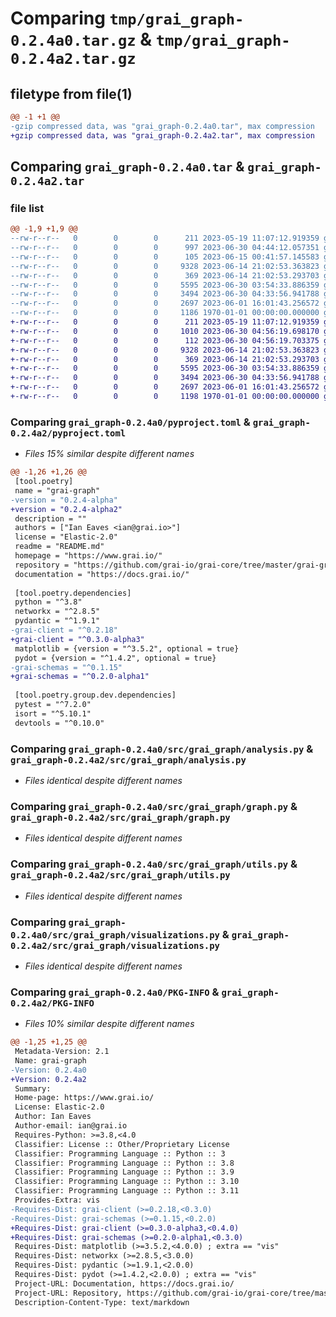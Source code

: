 # Comparing `tmp/grai_graph-0.2.4a0.tar.gz` & `tmp/grai_graph-0.2.4a2.tar.gz`

## filetype from file(1)

```diff
@@ -1 +1 @@
-gzip compressed data, was "grai_graph-0.2.4a0.tar", max compression
+gzip compressed data, was "grai_graph-0.2.4a2.tar", max compression
```

## Comparing `grai_graph-0.2.4a0.tar` & `grai_graph-0.2.4a2.tar`

### file list

```diff
@@ -1,9 +1,9 @@
--rw-r--r--   0        0        0      211 2023-05-19 11:07:12.919359 grai_graph-0.2.4a0/README.md
--rw-r--r--   0        0        0      997 2023-06-30 04:44:12.057351 grai_graph-0.2.4a0/pyproject.toml
--rw-r--r--   0        0        0      105 2023-06-15 00:41:57.145583 grai_graph-0.2.4a0/src/grai_graph/__init__.py
--rw-r--r--   0        0        0     9328 2023-06-14 21:02:53.363823 grai_graph-0.2.4a0/src/grai_graph/analysis.py
--rw-r--r--   0        0        0      369 2023-06-14 21:02:53.293703 grai_graph-0.2.4a0/src/grai_graph/client_monkeypatch.py
--rw-r--r--   0        0        0     5595 2023-06-30 03:54:33.886359 grai_graph-0.2.4a0/src/grai_graph/graph.py
--rw-r--r--   0        0        0     3494 2023-06-30 04:33:56.941788 grai_graph-0.2.4a0/src/grai_graph/utils.py
--rw-r--r--   0        0        0     2697 2023-06-01 16:01:43.256572 grai_graph-0.2.4a0/src/grai_graph/visualizations.py
--rw-r--r--   0        0        0     1186 1970-01-01 00:00:00.000000 grai_graph-0.2.4a0/PKG-INFO
+-rw-r--r--   0        0        0      211 2023-05-19 11:07:12.919359 grai_graph-0.2.4a2/README.md
+-rw-r--r--   0        0        0     1010 2023-06-30 04:56:19.698170 grai_graph-0.2.4a2/pyproject.toml
+-rw-r--r--   0        0        0      112 2023-06-30 04:56:19.703375 grai_graph-0.2.4a2/src/grai_graph/__init__.py
+-rw-r--r--   0        0        0     9328 2023-06-14 21:02:53.363823 grai_graph-0.2.4a2/src/grai_graph/analysis.py
+-rw-r--r--   0        0        0      369 2023-06-14 21:02:53.293703 grai_graph-0.2.4a2/src/grai_graph/client_monkeypatch.py
+-rw-r--r--   0        0        0     5595 2023-06-30 03:54:33.886359 grai_graph-0.2.4a2/src/grai_graph/graph.py
+-rw-r--r--   0        0        0     3494 2023-06-30 04:33:56.941788 grai_graph-0.2.4a2/src/grai_graph/utils.py
+-rw-r--r--   0        0        0     2697 2023-06-01 16:01:43.256572 grai_graph-0.2.4a2/src/grai_graph/visualizations.py
+-rw-r--r--   0        0        0     1198 1970-01-01 00:00:00.000000 grai_graph-0.2.4a2/PKG-INFO
```

### Comparing `grai_graph-0.2.4a0/pyproject.toml` & `grai_graph-0.2.4a2/pyproject.toml`

 * *Files 15% similar despite different names*

```diff
@@ -1,26 +1,26 @@
 [tool.poetry]
 name = "grai-graph"
-version = "0.2.4-alpha"
+version = "0.2.4-alpha2"
 description = ""
 authors = ["Ian Eaves <ian@grai.io>"]
 license = "Elastic-2.0"
 readme = "README.md"
 homepage = "https://www.grai.io/"
 repository = "https://github.com/grai-io/grai-core/tree/master/grai-graph"
 documentation = "https://docs.grai.io/"
 
 [tool.poetry.dependencies]
 python = "^3.8"
 networkx = "^2.8.5"
 pydantic = "^1.9.1"
-grai-client = "^0.2.18"
+grai-client = "^0.3.0-alpha3"
 matplotlib = {version = "^3.5.2", optional = true}
 pydot = {version = "^1.4.2", optional = true}
-grai-schemas = "^0.1.15"
+grai-schemas = "^0.2.0-alpha1"
 
 [tool.poetry.group.dev.dependencies]
 pytest = "^7.2.0"
 isort = "^5.10.1"
 devtools = "^0.10.0"
```

### Comparing `grai_graph-0.2.4a0/src/grai_graph/analysis.py` & `grai_graph-0.2.4a2/src/grai_graph/analysis.py`

 * *Files identical despite different names*

### Comparing `grai_graph-0.2.4a0/src/grai_graph/graph.py` & `grai_graph-0.2.4a2/src/grai_graph/graph.py`

 * *Files identical despite different names*

### Comparing `grai_graph-0.2.4a0/src/grai_graph/utils.py` & `grai_graph-0.2.4a2/src/grai_graph/utils.py`

 * *Files identical despite different names*

### Comparing `grai_graph-0.2.4a0/src/grai_graph/visualizations.py` & `grai_graph-0.2.4a2/src/grai_graph/visualizations.py`

 * *Files identical despite different names*

### Comparing `grai_graph-0.2.4a0/PKG-INFO` & `grai_graph-0.2.4a2/PKG-INFO`

 * *Files 10% similar despite different names*

```diff
@@ -1,25 +1,25 @@
 Metadata-Version: 2.1
 Name: grai-graph
-Version: 0.2.4a0
+Version: 0.2.4a2
 Summary: 
 Home-page: https://www.grai.io/
 License: Elastic-2.0
 Author: Ian Eaves
 Author-email: ian@grai.io
 Requires-Python: >=3.8,<4.0
 Classifier: License :: Other/Proprietary License
 Classifier: Programming Language :: Python :: 3
 Classifier: Programming Language :: Python :: 3.8
 Classifier: Programming Language :: Python :: 3.9
 Classifier: Programming Language :: Python :: 3.10
 Classifier: Programming Language :: Python :: 3.11
 Provides-Extra: vis
-Requires-Dist: grai-client (>=0.2.18,<0.3.0)
-Requires-Dist: grai-schemas (>=0.1.15,<0.2.0)
+Requires-Dist: grai-client (>=0.3.0-alpha3,<0.4.0)
+Requires-Dist: grai-schemas (>=0.2.0-alpha1,<0.3.0)
 Requires-Dist: matplotlib (>=3.5.2,<4.0.0) ; extra == "vis"
 Requires-Dist: networkx (>=2.8.5,<3.0.0)
 Requires-Dist: pydantic (>=1.9.1,<2.0.0)
 Requires-Dist: pydot (>=1.4.2,<2.0.0) ; extra == "vis"
 Project-URL: Documentation, https://docs.grai.io/
 Project-URL: Repository, https://github.com/grai-io/grai-core/tree/master/grai-graph
 Description-Content-Type: text/markdown
```

